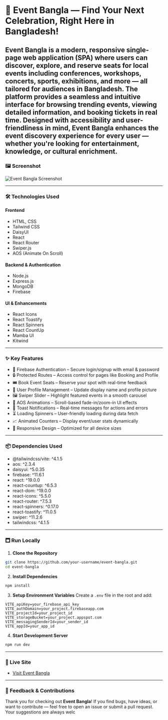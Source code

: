 # 🎉 Event Bangla — Find Your Next Celebration, Right Here in Bangladesh!

**Event Bangla** is a modern, responsive single-page web application (SPA) where users can discover, explore, and reserve seats for local events including conferences, workshops, concerts, sports, exhibitions, and more — all tailored for audiences in Bangladesh. The platform provides a seamless and intuitive interface for browsing trending events, viewing detailed information, and booking tickets in real time. Designed with accessibility and user-friendliness in mind, Event Bangla enhances the event discovery experience for every user — whether you're looking for entertainment, knowledge, or cultural enrichment.
---

### 🖼️ Screenshot

![Event Bangla Screenshot](https://i.ibb.co/Kxj6gcFR/Fire-Shot-Capture-013-Home-eventbangla-netlify-app.png)


---

### 🛠️ Technologies Used

#### Frontend

* HTML, CSS
* Tailwind CSS
* DaisyUI
* React
* React Router
* Swiper.js
* AOS (Animate On Scroll)

#### Backend & Authentication

* Node.js
* Express.js
* MongoDB
* Firebase

#### UI & Enhancements

* React Icons
* React Toastify
* React Spinners
* React CountUp
* Mamba UI
* Kitwind

---

### ✨ Key Features

* 🔐 Firebase Authentication – Secure login/signup with email & password
* 🔒 Protected Routes – Access control for pages like Booking and Profile
* 🎟️ Book Event Seats – Reserve your spot with real-time feedback
* 👤 User Profile Management – Update display name and profile picture
* 🖼️ Swiper Slider – Highlight featured events in a smooth carousel
* 🎥 AOS Animations – Scroll-based fade-in/zoom-in UI effects
* 🍞 Toast Notifications – Real-time messages for actions and errors
* ⏳ Loading Spinners – User-friendly loading during data fetch
* 📈 Animated Counters – Display event/user stats dynamically
* 📱 Responsive Design – Optimized for all device sizes

---

### 📦 Dependencies Used

* @tailwindcss/vite: ^4.1.5
* aos: ^2.3.4
* daisyui: ^5.0.35
* firebase: ^11.6.1
* react: ^19.0.0
* react-countup: ^6.5.3
* react-dom: ^19.0.0
* react-icons: ^5.5.0
* react-router: ^7.5.3
* react-spinners: ^0.17.0
* react-toastify: ^11.0.5
* swiper: ^11.2.6
* tailwindcss: ^4.1.5

---

### 🗖️ Run Locally

1. **Clone the Repository**

```bash
git clone https://github.com/your-username/event-bangla.git
cd event-bangla
```

2. **Install Dependencies**

```bash
npm install
```

3. **Setup Environment Variables**
   Create a `.env` file in the root and add:

```env
VITE_apiKey=your_firebase_api_key
VITE_authDomain=your_project.firebaseapp.com
VITE_projectId=your_project_id
VITE_storageBucket=your_project.appspot.com
VITE_messagingSenderId=your_sender_id
VITE_appId=your_app_id
```

4. **Start Development Server**

```bash
npm run dev
```

---

### 🔗 Live Site

* [Visit Event Bangla](https://your-eventbangla-live-url.com)

---

### 💬 Feedback & Contributions

Thank you for checking out **Event Bangla**!
If you find bugs, have ideas, or want to contribute — feel free to open an issue or submit a pull request.
Your suggestions are always welc
